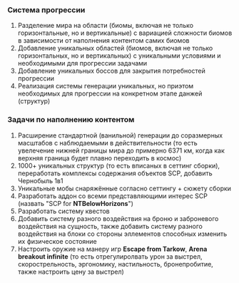 ### Система прогрессии 

1. Разделение мира на области (биомы, включая не только горизонтальные, но и вертикальные) с вариацией сложности биомов в зависимости от наполнения контентом самих биомов
2. Добавление уникальных областей (биомов, включая не только горизонтальных, но и вертикальных) с уникальными условиями и необходимыми для прогрессии задачами
3. Добавление уникальных боссов для закрытия потребностей прогрессии
4. Реализация системы генерации уникальных, но приэтом необходимых для прогрессии на конкретном этапе данжей (структур)

### Задачи по наполнению контентом

1. Расширение стандартной (ванильной) генерации до соразмерных масштабов с наблюдаемыми в действительности (то есть увелечение нижней границы мира до примерно 6371 км, когда как верхняя граница будет плавно переходить в космос)
2. 1000+ уникальных структур (то есть вписаных в сеттинг сборки), переработать комплексы содержания объектов SCP, добавить Чернобыль 1в1
3. Уникальные мобы снаряжённые согласно сеттингу + сюжету сборки
4. Разработать аддон со всеми представляющими интерес SCP (назвать "SCP for **NTBelowHorizons**")
5. Разработать систему квестов
6. Добавить систему разного воздействия на броню и заброневого воздействия на сущность, также добавить систему разного воздействия на блоки со стороны эллементов способных изменить их физическое состояние
7. Настроить оружие на манеру игр **Escape from Tarkow**, **Arena breakout infinite** (то есть отрегулиролвать урон за выстрел, скорострельность, эргономику, настильность, бронепробитие, также настроить цену за выстрел)
